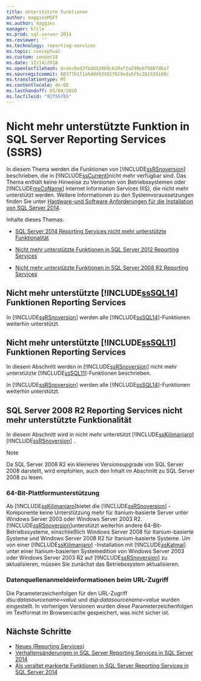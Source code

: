 ```yaml
---
title: Unterstützte Funktionen
author: maggiesMSFT
ms.author: maggies
manager: kfile
ms.prod: sql-server-2014
ms.reviewer: ''
ms.technology: reporting-services
ms.topic: conceptual
ms.custom: seodec18
ms.date: 12/14/2018
ms.openlocfilehash: 8cdec8ed3fbdd539b0c630af2a298ebf9807d6a7
ms.sourcegitcommit: 6037fb1f1a5ddd933017029eda5f5c281939100c
ms.translationtype: MT
ms.contentlocale: de-DE
ms.lasthandoff: 05/04/2020
ms.locfileid: "82755755"
---
```

# <a name="discontinued-functionality-in-sql-server-reporting-services-ssrs"></a>Nicht mehr unterstützte Funktion in SQL Server Reporting Services (SSRS)

  In diesem Thema werden die Funktionen von [!INCLUDE[ssRSnoversion](../includes/ssrsnoversion-md.md)] beschrieben, die in [!INCLUDE[ssCurrent](../includes/sscurrent-md.md)]nicht mehr verfügbar sind. Das Thema enthält keine Hinweise zu Versionen von Betriebssystemen oder [!INCLUDE[msCoName](../includes/msconame-md.md)] Internet Information Services (IIS), die nicht mehr unterstützt werden. Weitere Informationen zu den Systemvoraussetzungen finden Sie unter [Hardware-und Software Anforderungen für die Installation von SQL Server 2014](../sql-server/install/hardware-and-software-requirements-for-installing-sql-server.md).  
  
 Inhalte dieses Themas:  
  
- [SQL Server 2014 Reporting Services nicht mehr unterstützte Funktionalität](#bkmk_sql14)  
  
- [Nicht mehr unterstützte Funktionen in SQL Server 2012 Reporting Services](#bkmk_rc0)  
  
- [Nicht mehr unterstützte Funktionen in SQL Server 2008 R2 Reporting Services](#bkmk_kj)  
  
##  <a name="sssql14-reporting-services-discontinued-functionality"></a><a name="bkmk_sql14"></a>Nicht mehr unterstützte [!INCLUDE[ssSQL14](../includes/sssql14-md.md)] Funktionen Reporting Services

 In [!INCLUDE[ssRSnoversion](../includes/ssrsnoversion-md.md)] werden alle [!INCLUDE[ssSQL14](../includes/sssql14-md.md)]-Funktionen weiterhin unterstützt.  
  
##  <a name="sssql11-reporting-services-discontinued-functionality"></a><a name="bkmk_rc0"></a>Nicht mehr unterstützte [!INCLUDE[ssSQL11](../includes/sssql11-md.md)] Funktionen Reporting Services

 In diesem Abschnitt werden in [!INCLUDE[ssRSnoversion](../includes/ssrsnoversion-md.md)] nicht mehr unterstützte [!INCLUDE[ssSQL11](../includes/sssql11-md.md)]-Funktionen beschrieben.  
  
 In [!INCLUDE[ssRSnoversion](../includes/ssrsnoversion-md.md)] werden alle [!INCLUDE[ssSQL14](../includes/sssql14-md.md)]-Funktionen weiterhin unterstützt.  
  
##  <a name="sql-server-2008-r2-reporting-services-discontinued-functionality"></a><a name="bkmk_kj"></a>SQL Server 2008 R2 Reporting Services nicht mehr unterstützte Funktionalität

 In diesem Abschnitt wird in nicht mehr unterstützt [!INCLUDE[ssKilimanjaro](../includes/sskilimanjaro-md.md)] [!INCLUDE[ssRSnoversion](../includes/ssrsnoversion-md.md)] .  
  
> [!NOTE]  
> Da SQL Server 2008 R2 ein kleineres Versionsupgrade von SQL Server 2008 darstellt, wird empfohlen, auch den Inhalt im Abschnitt zu SQL Server 2008 zu lesen.
  
### <a name="64-bit-platform-support"></a>64-Bit-Plattformunterstützung

 Ab [!INCLUDE[ssKilimanjaro](../includes/sskilimanjaro-md.md)]bietet die [!INCLUDE[ssRSnoversion](../includes/ssrsnoversion-md.md)] -Komponente keine Unterstützung mehr für Itanium-basierte Server unter Windows Server 2003 oder Windows Server 2003 R2. [!INCLUDE[ssRSnoversion](../includes/ssrsnoversion-md.md)]unterstützt weiterhin andere 64-Bit-Betriebssysteme, einschließlich Windows Server 2008 für Itanium-basierte Systeme und Windows Server 2008 R2 für Itanium-basierte Systeme. Um von einer [!INCLUDE[ssKilimanjaro](../includes/sskilimanjaro-md.md)] -Installation mit [!INCLUDE[ssKatmai](../includes/sskatmai-md.md)] unter einer Itanium-basierten Systemedition von Windows Server 2003 oder Windows Server 2003 R2 auf [!INCLUDE[ssRSnoversion](../includes/ssrsnoversion-md.md)] zu aktualisieren, müssen Sie zunächst das Betriebssystem aktualisieren.  
  
### <a name="data-source-credentials-in-url-access"></a>Datenquellenanmeldeinformationen beim URL-Zugriff

 Die Parameterzeichenfolgen für den URL-Zugriff *dsu:datasourcename=value* und *dsp:datasourcename=value* wurden eingestellt. In vorherigen Versionen wurden diese Parameterzeichenfolgen im Textformat im Browsercache gespeichert, was nicht sicher ist.  
  
## <a name="next-steps"></a>Nächste Schritte

 - [Neues &#40;Reporting Services&#41;](what-s-new-reporting-services.md)
 - [Verhaltensänderungen in SQL Server Reporting Services in SQL Server 2014](behavior-changes-to-sql-server-reporting-services-in-sql-server-2016.md)
 - [Als veraltet markierte Funktionen in SQL Server Reporting Services in SQL Server 2014](deprecated-features-in-sql-server-reporting-services-ssrs.md)